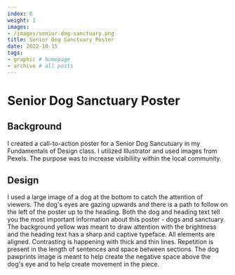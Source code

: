 ```yaml
---
index: 6
weight: 1
images:
- /images/senior-dog-sanctuary.png
title: Senior Dog Sanctuary Poster
date: 2022-10-15
tags:
- graphic # homepage
- archive # all posts
---
```


# Senior Dog Sanctuary Poster

## Background
I created a call-to-action poster for a Senior Dog Sancutuary in my Fundamentals of Design class. I utilized Illustrator and used images from Pexels. The purpose was to increase visibiliity within the local community.

## Design
I used a large image of a dog at the bottom to catch the attention of viewers. The dog's eyes are gazing upwards and there is a path to follow on the left of the poster up to the heading. Both the dog and heading text tell you the most important information about this poster - dogs and sanctuary. The background yellow was meant to draw attention with the brightness and the heading text has a sharp and captive typeface. All elements are aligned. Contrasting is happening with thick and thin lines. Repetition is present in the length of sentences and space between sections. The dog pawprints image is meant to help create the negative space above the dog's eye and to help create movement in the piece.
